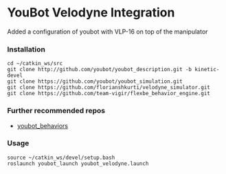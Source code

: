 # YouBot Velodyne Integration
Added a configuration of youbot with VLP-16 on top of the manipulator

### Installation
	cd ~/catkin_ws/src
    git clone http://github.com/youbot/youbot_description.git -b kinetic-devel
    git clone https://github.com/youbot/youbot_simulation.git
    git clone https://github.com/florianshkurti/velodyne_simulator.git
    git clone https://github.com/team-vigir/flexbe_behavior_engine.git

### Further recommended repos

* [youbot_behaviors](https://github.com/FlexBE/youbot_behaviors)

### Usage

    source ~/catkin_ws/devel/setup.bash
    roslaunch youbot_launch youbot_velodyne.launch

